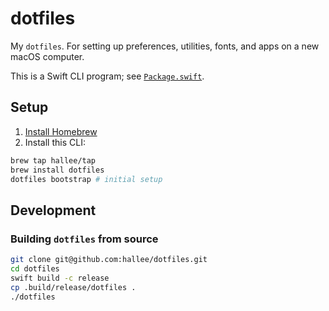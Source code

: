 # dotfiles

My `dotfiles`. For setting up preferences, utilities, fonts, and apps on a new macOS computer.

This is a Swift CLI program; see [`Package.swift`](Package.swift).

## Setup

1. [Install Homebrew](https://brew.sh)
2. Install this CLI:
```sh
brew tap hallee/tap
brew install dotfiles
dotfiles bootstrap # initial setup
```

## Development

### Building `dotfiles` from source

```sh
git clone git@github.com:hallee/dotfiles.git
cd dotfiles
swift build -c release
cp .build/release/dotfiles .
./dotfiles
```
